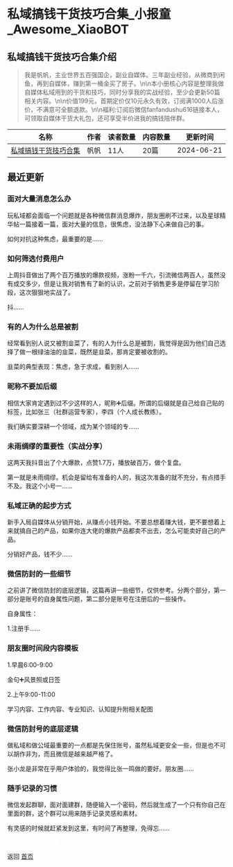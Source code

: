 # 私域搞钱干货技巧合集_小报童_Awesome_XiaoBOT

## 私域搞钱干货技巧合集介绍
> 我是帆帆，主业世界五百强国企，副业自媒体。三年副业经验，从微商到闲鱼，再到自媒体，赚到第一桶金买了房子。\n\n本小册核心内容是整理我做自媒体私域用到的干货和技巧，同时分享我的实战经验，至少会更新50篇相关内容。\n\n价值199元，首期定价仅10元永久有效，订阅满1000人后涨价，不满意可全额退款。\n\n福利:订阅后微信fanfandushu616链接本人，可领取自媒体干货大礼包，还可享受半价进我的搞钱陪伴群。  
  


|名称|作者|读者数量|内容数量|更新时间|
|---|---|---|---|---|
|[私域搞钱干货技巧合集](https://xiaobot.net/p/fanfandushu616?refer=0b133df9-27dc-423b-8101-639049001c13)|帆帆|11人|20篇|2024-06-21|

## 最近更新
### 面对大量消息怎么办

玩私域都会面临一个问题就是各种微信群消息爆炸，朋友圈刷不过来，以及星球精华帖一篇接着一篇，面对大量的信息，很焦虑，没法静下心来做自己的事。

如何对抗这种焦虑，最重要的是......

### 如何筛选付费用户

上周抖音做出了两个百万播放的爆款视频，涨粉一千六，引流微信两百人，虽然没有成交多少，但是让我对销售有了新的认识，之前对于销售更多是停留在学习阶段，这次狠狠地实战了。

抖......

### 有的人为什么总是被割

经常看到别人说又被割韭菜了，有的人为什么总是被割，我觉得是因为他们自己选择了做一根绿油油的韭菜，既然是韭菜，那肯定要被收割的。

韭菜的典型表现：焦虑，急于求成，看到别人......

### 昵称不要加后缀

相信大家肯定遇到过不少这样的人，昵称➕后缀。所谓的后缀就是自己给自己贴的标签，比如张三（社群运营专家），李四（个人成长教练）。

我们确实要深耕一个领域，成为某个领域的专......

### 未雨绸缪的重要性（实战分享）

这两天我抖音出了个大爆款，点赞1.7万，播放破百万，做个复盘。

第一就是未雨绸缪。机会是留给有准备的人的，我这次准备的就不充分，有点措手不及。我这个小号一......

### 私域正确的起步方式

新手入局自媒体从分销开始，从赚点小钱开始。不要总想着赚大钱，更不要想着上来就搞自己的产品，如果你连大佬的爆款产品都卖不出去，怎么可能卖好自己的产品。

分销好产品，钱不少......

### 微信防封的一些细节

之前讲了微信防封的底层逻辑，这篇再讲一些细节，仅供参考。分两个部分，第一部分是账号的自身属性问题，第二部分是账号在注册后的一些操作。

自身属性：

1.注册手......

### 朋友圈时间段内容模板

1.早晨6:00-9:00

金句➕风景照或日签

2.上午9:00-11:00

学习内容、工作内容、专业知识、认知提升附相关配图

### 微信防封号的底层逻辑

做私域和做公域最重要的一点都是先保住账号，虽然私域更安全一些，但是也不可以胡作非为，而且微信是越来越严格了。

张小龙是非常在乎用户体验的，我觉得比张一鸣做的要好。朋友圈......

### 随手记录的习惯

微信发起群聊，面对面建群，随便输入一个密码，然后就生成了一个只有你自己在里面的群，这个群可以用来随手记录灵感和素材。

有灵感的时候就赶紧发到这里，有时间了再整理，免得忘......


<a href="https://github.com/Reno9527/awesome-xiaobot" style="color: white; text-decoration: none;">awesome-xiaobot</a>

返回 [首页](../README.md)

